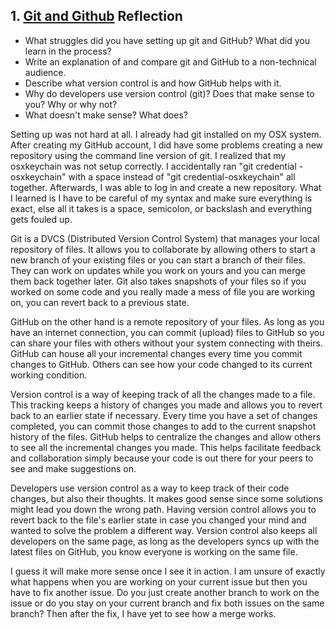 ## 1. [Git and Github](1_get_started/readme.md) Reflection

* What struggles did you have setting up git and GitHub? What did you learn in the process?
* Write an explanation of and compare git and GitHub to a non-technical audience. 
* Describe what version control is and how GitHub helps with it.
* Why do developers use version control (git)? Does that make sense to you? Why or why not?
* What doesn't make sense? What does?

Setting up was not hard at all.   I already had git installed on my OSX system.  After creating my GitHub account, I did have some problems creating a new repository using the command line version of git.    I realized that my osxkeychain was not setup correctly.    I accidentally ran "git credential -osxkeychain" with a space instead of "git credential-osxkeychain" all together.   Afterwards, I was able to log in and create a new repository.   What I learned is I have to be careful of my syntax and make sure everything is exact, else all it takes is a space, semicolon, or backslash and everything gets fouled up.    

Git is a DVCS (Distributed Version Control System) that manages your local repository of files.   It allows you to collaborate by allowing others to start a new branch of your existing files or you can start a branch of their files.   They can work on updates while you work on yours and you can merge them back together later.   Git also takes snapshots of your files so if you worked on some code and you really made a mess of file you are working on, you can revert back to a previous state.

GitHub on the other hand is a remote repository of your files.   As long as you have an internet connection, you can commit (upload) files to GitHub so you can share your files with others without your system connecting with theirs.   GitHub can house all your incremental changes every time you commit changes to GitHub.    Others can see how your code changed to its current working condition.   

Version control is a way of keeping track of all the changes made to a file.  This tracking keeps a history of changes you made and allows you to revert back to an earlier state if necessary.  Every time you have a set of changes completed, you can commit those changes to add to the current snapshot history of the files.   GitHub helps to centralize the changes and allow others to see all the incremental changes you made.   This helps facilitate feedback and collaboration simply because your code is out there for your peers to see and make suggestions on.   

Developers use version control as a way to keep track of their code changes, but also their thoughts.   It makes good sense since some solutions might lead you down the wrong path. Having version control allows you to revert back to the file's earlier state in case you changed your mind and wanted to solve the problem a different way.   Version control also keeps all developers on the same page, as long as the developers syncs up with the latest files on GitHub, you know everyone is working on the same file.   

I guess it will make more sense once I see it in action.   I am unsure of exactly what happens when you are working on your current issue but then you have to fix another issue.  Do you just create another branch to work on the issue or do you stay on your current branch and fix both issues on the same branch?   Then after the fix, I have yet to see how a merge works.    
